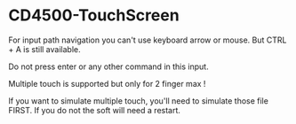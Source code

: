 # CD4500-TouchScreen

For input path navigation you can't use keyboard arrow or mouse.
But CTRL + A is still available.

Do not press enter or any other command in this input.

Multiple touch is supported but only for 2 finger max !

If you want to simulate multiple touch, you'll need to simulate those file FIRST. If you do not the soft will need a restart.
